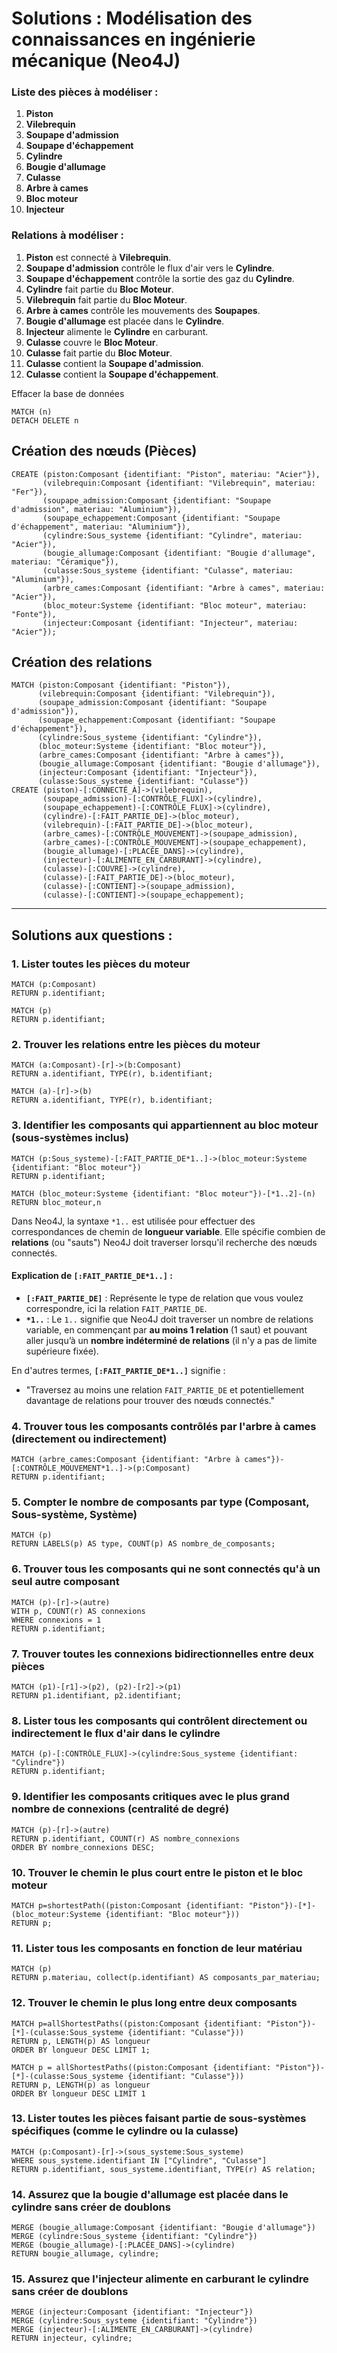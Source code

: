 # Solutions : Modélisation des connaissances en ingénierie mécanique (Neo4J)

### Liste des pièces à modéliser :
1. **Piston**  
2. **Vilebrequin**  
3. **Soupape d'admission**  
4. **Soupape d'échappement**  
5. **Cylindre**  
6. **Bougie d'allumage**  
7. **Culasse**  
8. **Arbre à cames**  
9. **Bloc moteur**  
10. **Injecteur**  

### Relations à modéliser :
1. **Piston** est connecté à **Vilebrequin**.
2. **Soupape d'admission** contrôle le flux d'air vers le **Cylindre**.
3. **Soupape d'échappement** contrôle la sortie des gaz du **Cylindre**.
4. **Cylindre** fait partie du **Bloc Moteur**.
5. **Vilebrequin** fait partie du **Bloc Moteur**.
6. **Arbre à cames** contrôle les mouvements des **Soupapes**.
7. **Bougie d'allumage** est placée dans le **Cylindre**.
8. **Injecteur** alimente le **Cylindre** en carburant.
9. **Culasse** couvre le **Bloc Moteur**.
10. **Culasse** fait partie du **Bloc Moteur**.
11. **Culasse** contient la  **Soupape d'admission**.
12. **Culasse** contient la **Soupape d'échappement**.

Effacer la base de données
```cypher
MATCH (n)
DETACH DELETE n
```

## Création des nœuds (Pièces)

```cypher
CREATE (piston:Composant {identifiant: "Piston", materiau: "Acier"}),
       (vilebrequin:Composant {identifiant: "Vilebrequin", materiau: "Fer"}),
       (soupape_admission:Composant {identifiant: "Soupape d'admission", materiau: "Aluminium"}),
       (soupape_echappement:Composant {identifiant: "Soupape d'échappement", materiau: "Aluminium"}),
       (cylindre:Sous_systeme {identifiant: "Cylindre", materiau: "Acier"}),
       (bougie_allumage:Composant {identifiant: "Bougie d'allumage", materiau: "Céramique"}),
       (culasse:Sous_systeme {identifiant: "Culasse", materiau: "Aluminium"}),
       (arbre_cames:Composant {identifiant: "Arbre à cames", materiau: "Acier"}),
       (bloc_moteur:Systeme {identifiant: "Bloc moteur", materiau: "Fonte"}),
       (injecteur:Composant {identifiant: "Injecteur", materiau: "Acier"});
```

## Création des relations

```cypher
MATCH (piston:Composant {identifiant: "Piston"}), 
      (vilebrequin:Composant {identifiant: "Vilebrequin"}),
      (soupape_admission:Composant {identifiant: "Soupape d'admission"}),
      (soupape_echappement:Composant {identifiant: "Soupape d'échappement"}),
      (cylindre:Sous_systeme {identifiant: "Cylindre"}),
      (bloc_moteur:Systeme {identifiant: "Bloc moteur"}),
      (arbre_cames:Composant {identifiant: "Arbre à cames"}),
      (bougie_allumage:Composant {identifiant: "Bougie d'allumage"}),
      (injecteur:Composant {identifiant: "Injecteur"}),
      (culasse:Sous_systeme {identifiant: "Culasse"})
CREATE (piston)-[:CONNECTÉ_À]->(vilebrequin),
       (soupape_admission)-[:CONTRÔLE_FLUX]->(cylindre),
       (soupape_echappement)-[:CONTRÔLE_FLUX]->(cylindre),
       (cylindre)-[:FAIT_PARTIE_DE]->(bloc_moteur),
       (vilebrequin)-[:FAIT_PARTIE_DE]->(bloc_moteur),
       (arbre_cames)-[:CONTRÔLE_MOUVEMENT]->(soupape_admission),
       (arbre_cames)-[:CONTRÔLE_MOUVEMENT]->(soupape_echappement),
       (bougie_allumage)-[:PLACÉE_DANS]->(cylindre),
       (injecteur)-[:ALIMENTE_EN_CARBURANT]->(cylindre),
       (culasse)-[:COUVRE]->(cylindre),
       (culasse)-[:FAIT_PARTIE_DE]->(bloc_moteur),
       (culasse)-[:CONTIENT]->(soupape_admission),
       (culasse)-[:CONTIENT]->(soupape_echappement);
```

---

## Solutions aux questions :

### 1. Lister toutes les pièces du moteur

```cypher
MATCH (p:Composant)
RETURN p.identifiant;
```

```cypher
MATCH (p)
RETURN p.identifiant;
```

### 2. Trouver les relations entre les pièces du moteur

```cypher
MATCH (a:Composant)-[r]->(b:Composant)
RETURN a.identifiant, TYPE(r), b.identifiant;
```

```cypher
MATCH (a)-[r]->(b)
RETURN a.identifiant, TYPE(r), b.identifiant;
```

### 3. Identifier les composants qui appartiennent au bloc moteur (sous-systèmes inclus)

```cypher
MATCH (p:Sous_systeme)-[:FAIT_PARTIE_DE*1..]->(bloc_moteur:Systeme {identifiant: "Bloc moteur"})
RETURN p.identifiant;
```

```cypher
MATCH (bloc_moteur:Systeme {identifiant: "Bloc moteur"})-[*1..2]-(n) 
RETURN bloc_moteur,n
```

Dans Neo4J, la syntaxe `*1..` est utilisée pour effectuer des correspondances de chemin de **longueur variable**. Elle spécifie combien de **relations** (ou "sauts") Neo4J doit traverser lorsqu'il recherche des nœuds connectés.

#### Explication de `[:FAIT_PARTIE_DE*1..]` :
- **`[:FAIT_PARTIE_DE]`** : Représente le type de relation que vous voulez correspondre, ici la relation `FAIT_PARTIE_DE`.
- **`*1..`** : Le `1..` signifie que Neo4J doit traverser un nombre de relations variable, en commençant par **au moins 1 relation** (1 saut) et pouvant aller jusqu’à un **nombre indéterminé de relations** (il n'y a pas de limite supérieure fixée).

En d'autres termes, **`[:FAIT_PARTIE_DE*1..]`** signifie :
- "Traversez au moins une relation `FAIT_PARTIE_DE` et potentiellement davantage de relations pour trouver des nœuds connectés."


### 4. Trouver tous les composants contrôlés par l'arbre à cames (directement ou indirectement)

```cypher
MATCH (arbre_cames:Composant {identifiant: "Arbre à cames"})-[:CONTRÔLE_MOUVEMENT*1..]->(p:Composant)
RETURN p.identifiant;
```

### 5. Compter le nombre de composants par type (Composant, Sous-système, Système)

```cypher
MATCH (p)
RETURN LABELS(p) AS type, COUNT(p) AS nombre_de_composants;
```

### 6. Trouver tous les composants qui ne sont connectés qu'à un seul autre composant

```cypher
MATCH (p)-[r]->(autre)
WITH p, COUNT(r) AS connexions
WHERE connexions = 1
RETURN p.identifiant;
```

### 7. Trouver toutes les connexions bidirectionnelles entre deux pièces

```cypher
MATCH (p1)-[r1]->(p2), (p2)-[r2]->(p1)
RETURN p1.identifiant, p2.identifiant;
```

### 8. Lister tous les composants qui contrôlent directement ou indirectement le flux d'air dans le cylindre

```cypher
MATCH (p)-[:CONTRÔLE_FLUX]->(cylindre:Sous_systeme {identifiant: "Cylindre"})
RETURN p.identifiant;
```

### 9. Identifier les composants critiques avec le plus grand nombre de connexions (centralité de degré)

```cypher
MATCH (p)-[r]->(autre)
RETURN p.identifiant, COUNT(r) AS nombre_connexions
ORDER BY nombre_connexions DESC;
```

### 10. Trouver le chemin le plus court entre le piston et le bloc moteur

```cypher
MATCH p=shortestPath((piston:Composant {identifiant: "Piston"})-[*]-(bloc_moteur:Systeme {identifiant: "Bloc moteur"}))
RETURN p;
```

### 11. Lister tous les composants en fonction de leur matériau

```cypher
MATCH (p)
RETURN p.materiau, collect(p.identifiant) AS composants_par_materiau;
```

### 12. Trouver le chemin le plus long entre deux composants

```cypher
MATCH p=allShortestPaths((piston:Composant {identifiant: "Piston"})-[*]-(culasse:Sous_systeme {identifiant: "Culasse"}))
RETURN p, LENGTH(p) AS longueur
ORDER BY longueur DESC LIMIT 1;
```

```cypher
MATCH p = allShortestPaths((piston:Composant {identifiant: "Piston"})-[*]-(culasse:Sous_systeme {identifiant: "Culasse"}))
RETURN p, LENGTH(p) as longueur
ORDER BY longueur DESC LIMIT 1
```


### 13. Lister toutes les pièces faisant partie de sous-systèmes spécifiques (comme le cylindre ou la culasse)

```cypher
MATCH (p:Composant)-[r]->(sous_systeme:Sous_systeme)
WHERE sous_systeme.identifiant IN ["Cylindre", "Culasse"]
RETURN p.identifiant, sous_systeme.identifiant, TYPE(r) AS relation;
```

### 14. Assurez que la bougie d'allumage est placée dans le cylindre sans créer de doublons

```cypher
MERGE (bougie_allumage:Composant {identifiant: "Bougie d'allumage"})
MERGE (cylindre:Sous_systeme {identifiant: "Cylindre"})
MERGE (bougie_allumage)-[:PLACÉE_DANS]->(cylindre)
RETURN bougie_allumage, cylindre;
```

### 15. Assurez que l'injecteur alimente en carburant le cylindre sans créer de doublons

```cypher
MERGE (injecteur:Composant {identifiant: "Injecteur"})
MERGE (cylindre:Sous_systeme {identifiant: "Cylindre"})
MERGE (injecteur)-[:ALIMENTE_EN_CARBURANT]->(cylindre)
RETURN injecteur, cylindre;
```
